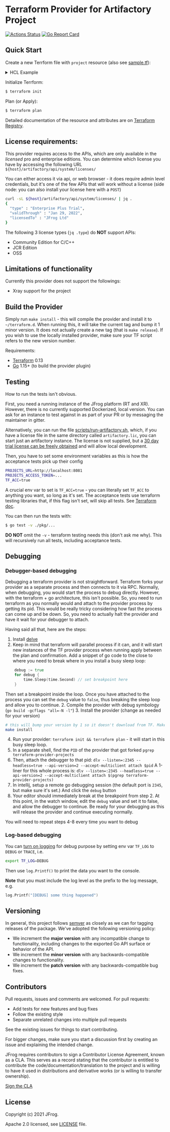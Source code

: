 # Terraform Provider for Artifactory Project

[![Actions Status](https://github.com/jfrog/terraform-provider-project/workflows/release/badge.svg)](https://github.com/jfrog/terraform-provider-project/actions)
[![Go Report Card](https://goreportcard.com/badge/github.com/jfrog/terraform-provider-project)](https://goreportcard.com/report/github.com/jfrog/terraform-provider-project)

## Quick Start

Create a new Terrform file with `project` resource (also see [sample.tf](./sample.tf)):

<details><summary>HCL Example</summary>

```terraform
# Required for Terraform 0.13 and up (https://www.terraform.io/upgrade-guides/0-13.html)
terraform {
  required_providers {
    project = {
      source  = "registry.terraform.io/jfrog/project"
      version = "0.9.1"
    }
  }
}

resource "project" "myproject" {
  key = "myproj"
  display_name = "My Project"
  description  = "My Project"
  admin_privileges {
    manage_members   = true
    manage_resources = true
    index_resources  = true
  }
  max_storage_in_gibibytes   = 10
  block_deployments_on_limit = false
  email_notification         = true

  member {
    name  = "user1"
    roles = ["developer","project admin"]
  }

  member {
    name  = "user2"
    roles = ["developer"]
  }

  group {
    name  = "dev-group"
    roles = ["developer"]
  }

  group {
    name  = "release-group"
    roles = ["release manager"]
  }

  role {
    name         = "developer"
    description  = "Developer role"
    type         = "CUSTOM"
    environments = ["DEV"]
    actions      = ["READ_REPOSITORY", "ANNOTATE_REPOSITORY", "DEPLOY_CACHE_REPOSITORY", "DELETE_OVERWRITE_REPOSITORY", "TRIGGER_PIPELINE", "READ_INTEGRATIONS_PIPELINE", "READ_POOLS_PIPELINE", "MANAGE_INTEGRATIONS_PIPELINE", "MANAGE_SOURCES_PIPELINE", "MANAGE_POOLS_PIPELINE"]
  }

  role {
    name         = "devop"
    description  = "DevOp role"
    type         = "CUSTOM"
    environments = ["DEV", "PROD"]
    actions      = ["READ_REPOSITORY", "ANNOTATE_REPOSITORY", "DEPLOY_CACHE_REPOSITORY", "DELETE_OVERWRITE_REPOSITORY", "TRIGGER_PIPELINE", "READ_INTEGRATIONS_PIPELINE", "READ_POOLS_PIPELINE", "MANAGE_INTEGRATIONS_PIPELINE", "MANAGE_SOURCES_PIPELINE", "MANAGE_POOLS_PIPELINE", "READ_BUILD", "ANNOTATE_BUILD", "DEPLOY_BUILD", "DELETE_BUILD",]
  }

  repos = ["docker-local", "rpm-local"]
}
```
</details>

Initialize Terrform:
```sh
$ terraform init
```

Plan (or Apply):
```sh
$ terraform plan
```

Detailed documentation of the resource and attributes are on [Terraform Registry](https://registry.terraform.io/providers/jfrog/project/latest/docs).

## License requirements:

This provider requires access to the APIs, which are only available in the _licensed_ pro and enterprise editions.
You can determine which license you have by accessing the following URL
`${host}/artifactory/api/system/licenses/`

You can either access it via api, or web browser - it does require admin level credentials, but it's one of the few APIs that will work without a license (side node: you can also install your license here with a `POST`)

```bash
curl -sL ${host}/artifactory/api/system/licenses/ | jq .
{
  "type" : "Enterprise Plus Trial",
  "validThrough" : "Jan 29, 2022",
  "licensedTo" : "JFrog Ltd"
}
```

The following 3 license types (`jq .type`) do **NOT** support APIs:
- Community Edition for C/C++
- JCR Edition
- OSS

## Limitations of functionality

Currently this provider does not support the followings:
- Xray support for the project

## Build the Provider

Simply run `make install` - this will compile the provider and install it to `~/terraform.d`. When running this, it will take the current tag and bump it 1 minor version. It does not actually create a new tag (that is `make release`). If you wish to use the locally installed provider, make sure your TF script refers to the new version number.

Requirements:
- [Terraform](https://www.terraform.io/downloads.html) 0.13
- [Go](https://golang.org/doc/install) 1.15+ (to build the provider plugin)

## Testing

How to run the tests isn't obvious.

First, you need a running instance of the JFrog platform (RT and XR). However, there is no currently supported Dockerized, local version. You can ask for an instance to test against in as part of your PR or by messaging the maintainer in gitter.

Alternatively, you can run the file [scripts/run-artifactory.sh](scripts/run-artifactory.sh), which, if you have a license file in the same directory called `artifactory.lic`, you can start just an artifactory instance. The license is not supplied, but a [30 day trial license can be freely obtained](https://jfrog.com/start-free/#hosted) and will allow local development.

Then, you have to set some environment variables as this is how the acceptance tests pick up their config

```bash
PROJECTS_URL=http://localhost:8081
PROJECTS_ACCESS_TOKEN=...
TF_ACC=true
```

A crucial env var to set is `TF_ACC=true` - you can literally set `TF_ACC` to anything you want, so long as it's set. The acceptance tests use terraform testing libraries that, if this flag isn't set, will skip all tests. See [Terraform doc](https://www.terraform.io/docs/extend/testing/acceptance-tests/index.html#running-acceptance-tests).

You can then run the tests with:
```sh
$ go test -v ./pkg/...
```

**DO NOT** omit the `-v` - terraform testing needs this (don't ask me why). This will recursively run all tests, including acceptance tests.

## Debugging

### Debugger-based debugging

Debugging a terraform provider is not straightforward. Terraform forks your provider as a separate process and then connects to it via RPC. Normally, when debugging, you would start the process to debug directly. However, with the terraform + go architecture, this isn't possible. So, you need to run terraform as you normally would and attach to the provider process by getting its pid. This would be really tricky considering how fast the process can come up and be down. So, you need to actually halt the provider and have it wait for your debugger to attach.

Having said all that, here are the steps:
1. Install [delve](https://github.com/go-delve/delve)
2. Keep in mind that terraform will parallel process if it can, and it will start new instances of the TF provider process when running apply between the plan and confirmation.
   Add a snippet of go code to the close to where you need to break where in you install a busy sleep loop:
```go
	debug := true
	for debug {
		time.Sleep(time.Second) // set breakpoint here
	}
```
Then set a breakpoint inside the loop. Once you have attached to the process you can set the `debug` value to `false`, thus breaking the sleep loop and allow you to continue.
2. Compile the provider with debug symbology (`go build -gcflags "all=-N -l"`)
3. Install the provider (change as needed for your version)
```bash
# this will bump your version by 1 so it doesn't download from TF. Make sure you update any test scripts accordingly
make install
```
4. Run your provider: `terraform init && terraform plan` - it will start in this busy sleep loop.
5. In a separate shell, find the `PID` of the provider that got forked
`pgrep terraform-provider-projects`
6. Then, attach the debugger to that pid: `dlv --listen=:2345 --headless=true --api-version=2 --accept-multiclient attach $pid`
A 1-liner for this whole process is:
`dlv --listen=:2345 --headless=true --api-version=2 --accept-multiclient attach $(pgrep terraform-provider-projects)`
7. In intellij, setup a remote go debugging session (the default port is `2345`, but make sure it's set.) And click the `debug` button
8. Your editor should immediately break at the breakpoint from step 2. At this point, in the watch window, edit the `debug` value and set it to false, and allow the debugger to continue. Be ready for your debugging as this will release the provider and continue executing normally.

You will need to repeat steps 4-8 every time you want to debug

### Log-based debugging

You can [turn on logging](https://www.terraform.io/docs/extend/debugging.html#turning-on-logging) for debug purpose by setting env var `TF_LOG` to `DEBUG` or `TRACE`, i.e.

```sh
export TF_LOG=DEBUG
```

Then use `log.Printf()` to print the data you want to the console.

**Note** that you must include the log level as the prefix to the log message, e.g.

```go
log.Printf("[DEBUG] some thing happened")
```

## Versioning

In general, this project follows [semver](https://semver.org/) as closely as we can for tagging releases of the package. We've adopted the following versioning policy:

* We increment the **major version** with any incompatible change to functionality, including changes to the exported Go API surface or behavior of the API.
* We increment the **minor version** with any backwards-compatible changes to functionality.
* We increment the **patch version** with any backwards-compatible bug fixes.

## Contributors

Pull requests, issues and comments are welcomed. For pull requests:

* Add tests for new features and bug fixes
* Follow the existing style
* Separate unrelated changes into multiple pull requests

See the existing issues for things to start contributing.

For bigger changes, make sure you start a discussion first by creating an issue and explaining the intended change.

JFrog requires contributors to sign a Contributor License Agreement, known as a CLA. This serves as a record stating that the contributor is entitled to contribute the code/documentation/translation to the project and is willing to have it used in distributions and derivative works (or is willing to transfer ownership).

[Sign the CLA](https://cla-assistant.io/jfrog/terraform-provider-project)

## License

Copyright (c) 2021 JFrog.

Apache 2.0 licensed, see [LICENSE][LICENSE] file.

[LICENSE]: ./LICENSE
